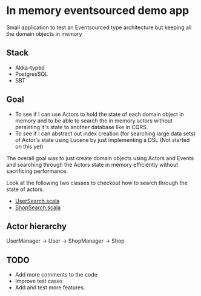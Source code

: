 # In memory eventsourced demo app

Small application to test an Eventsourced type architecture but keeping all the domain objects in memory

## Stack
* Akka-typed
* PostgresSQL
* SBT

## Goal
- To see if I can use Actors to hold the state of each domain object in memory and to be able to search
the in memory actors without persisting it's state to another database like in CQRS.
- To see if I can abstract out index creation (for searching large data sets) of Actor's state using
Lucene by just implementing a DSL (Not started on this yet)

The overall goal was to just create domain objects using Actors and Events and searching through the Actors state in memory
efficiently without sacrificing performance.

Look at the following two classes to checkout how to search through the state of actors.
- [UserSearch.scala](https://github.com/simerplaha/in-memory-eventsourcing/blob/master/eventsourcing/src/main/scala/com/commerce/aggregate/user/UserSearch.scala)
- [ShopSearch.scala](https://github.com/simerplaha/in-memory-eventsourcing/blob/master/eventsourcing/src/main/scala/com/commerce/aggregate/shop/ShopSearch.scala)

## Actor hierarchy

UserManager -> User -> ShopManager -> Shop

## TODO
- Add more comments to the code
- Improve test cases
- Add and test more features.